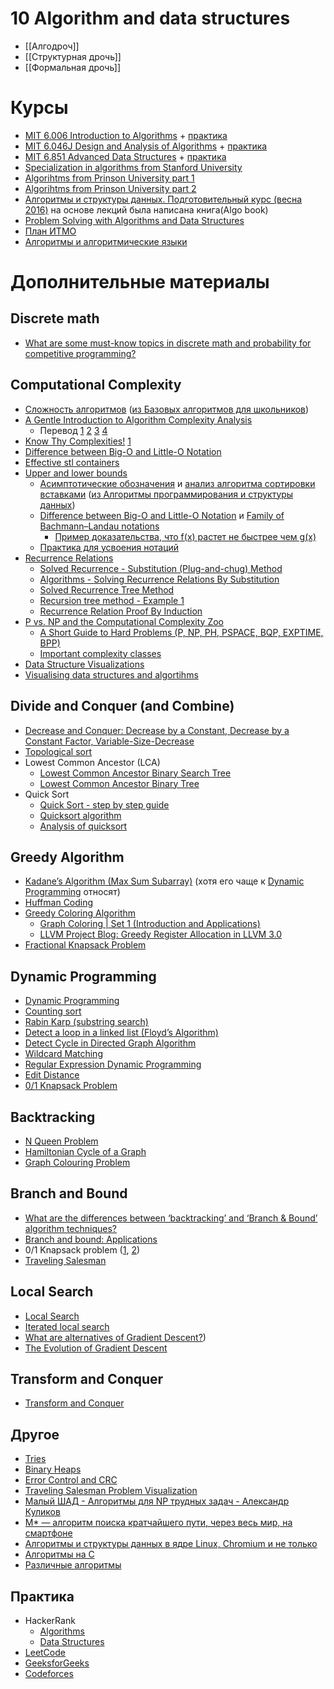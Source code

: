 # 10 Algorithm and data structures
* [[Алгодроч]]
* [[Структурная дрочь]]
* [[Формальная дрочь]]

# Курсы
* [MIT 6.006 Introduction to Algorithms](https://www.youtube.com/playlist?list=PLUl4u3cNGP61Oq3tWYp6V_F-5jb5L2iHb) + [практика](https://ocw.mit.edu/courses/electrical-engineering-and-computer-science/6-006-introduction-to-algorithms-fall-2011/assignments/)
* [MIT 6.046J Design and Analysis of Algorithms](https://www.youtube.com/playlist?list=PLUl4u3cNGP6317WaSNfmCvGym2ucw3oGp) + [практика](https://ocw.mit.edu/courses/electrical-engineering-and-computer-science/6-046j-design-and-analysis-of-algorithms-spring-2015/assignments/)
* [MIT 6.851 Advanced Data Structures](https://www.youtube.com/playlist?list=PLUl4u3cNGP61hsJNdULdudlRL493b-XZf) + [практика](https://ocw.mit.edu/courses/electrical-engineering-and-computer-science/6-851-advanced-data-structures-spring-2012/assignments/)
* [Specialization in algorithms from Stanford University](https://www.coursera.org/specializations/algorithms)
* [Algorihtms from Prinson University part 1](https://www.coursera.org/learn/algorithms-part1) 
* [Algorihtms from Prinson University part 2](https://www.coursera.org/learn/algorithms-part2)
* [Алгоритмы и структуры данных. Подготовительный курс (весна 2016)](https://www.youtube.com/playlist?list=PLrCZzMib1e9pDxHYzmEzMmnMMUK-dz0_7) на основе лекций была написана книга(Algo book)
* [Problem Solving with Algorithms and Data Structures](http://aliev.me/runestone/)
* [План ИТМО](https://neerc.ifmo.ru/wiki/index.php?title=Дискретная_математика,_алгоритмы_и_структуры_данных#.D0.9F.D0.B5.D1.80.D0.B2.D1.8B.D0.B9_.D1.81.D0.B5.D0.BC.D0.B5.D1.81.D1.82.D1.80)
* [Алгоритмы и алгоритмические языки](https://www.youtube.com/playlist?list=PLcsjsqLLSfNCR1DHnNovuWuwpKO90wfLs)

# Дополнительные материалы
## Discrete math
* [What are some must-know topics in discrete math and probability for competitive programming?](https://www.quora.com/What-are-some-must-know-topics-in-discrete-math-and-probability-for-competitive-programming/answer/Raziman-T-V)
## Computational Complexity
* [Сложность алгоритмов](https://www.youtube.com/watch?v=IsaS0NmgXlg&t) ([из Базовых алгоритмов для школьников](https://www.youtube.com/playlist?list=PLDrmKwRSNx7KcHxyf9hSmF3fTLKSwujkM))
* [A Gentle Introduction to Algorithm Complexity Analysis](http://discrete.gr/complexity/)
    * Перевод [1](https://habr.com/ru/post/196560/) [2](https://habr.com/ru/post/195482/) [3](https://habr.com/ru/post/195996/) [4](https://habr.com/ru/post/196226/)
* [Know Thy Complexities!](https://www.bigocheatsheet.com) [1](https://habr.com/ru/post/188010/)
* [Difference between Big-O and Little-O Notation](https://stackoverflow.com/questions/1364444/difference-between-big-o-and-little-o-notation/1364582#1364582)
* [Effective stl containers](https://users.cs.northwestern.edu/~riesbeck/programming/c++/stl-summary.html)
* [Upper and lower bounds](https://en.wikipedia.org/wiki/Upper_and_lower_bounds)
    * [Асимптотические обозначения](https://s18874.cdn.ngenix.net/video/sd/0083/PADS-l3atejl24g.mp4) и [анализ алгоритма сортировки вставками](https://s18874.cdn.ngenix.net/video/sd/0083/PADS-007o20mha9.mp4) ([из Алгоритмы программирования и структуры данных](https://openedu.ru/course/ITMOUniversity/PADS/))
    * [Difference between Big-O and Little-O Notation](https://stackoverflow.com/questions/1364444/difference-between-big-o-and-little-o-notation/1364582#1364582) и [Family of Bachmann–Landau notations](https://en.wikipedia.org/wiki/Big_O_notation#Family_of_Bachmann–Landau_notations)
       * [Пример доказательства, что f(x) растет не быстрее чем g(x)](https://www.youtube.com/watch?v=X9eErxRjQEI&feature=youtu.be&list=PLB7540DEDD482705B&t=2949)
    * [Практика для усвоения нотаций](https://www.khanacademy.org/computing/computer-science/algorithms/asymptotic-notation/e/quiz--comparing-function-growth)
* [Recurrence Relations](https://users.cs.duke.edu/~reif/courses/alglectures/skiena.lectures/lecture3.pdf)
    * [Solved Recurrence - Substitution (Plug-and-chug) Method](https://www.youtube.com/watch?v=Ob8SM0fz6p0)
    * [Algorithms - Solving Recurrence Relations By Substitution](https://www.youtube.com/watch?v=zVeNqLg2uUc)
    * [Solved Recurrence Tree Method](https://www.youtube.com/watch?v=sLNPd_nPGIc)
    * [Recursion tree method - Example 1](https://www.youtube.com/watch?v=4p1WqREIJq8)
    * [Recurrence Relation Proof By Induction](https://www.youtube.com/watch?v=t_3ACuzEe_8)
* [P vs. NP and the Computational Complexity Zoo](https://www.youtube.com/watch?v=YX40hbAHx3s)
    * [A Short Guide to Hard Problems (P, NP, PH, PSPACE, BQP, EXPTIME, BPP)](https://www.quantamagazine.org/a-short-guide-to-hard-problems-20180716/)
    * [Important complexity classes](https://en.wikipedia.org/wiki/Computational_complexity_theory#Important_complexity_classes)
* [Data Structure Visualizations](https://www.cs.usfca.edu/~galles/visualization/Algorithms.html)
* [Visualising data structures and algortihms](https://visualgo.net/en)

## Divide and Conquer (and Combine)
* [Decrease and Conquer: Decrease by a Constant, Decrease by a Constant Factor, Variable-Size-Decrease](https://www.geeksforgeeks.org/decrease-and-conquer/)
* [Topological sort](https://www.youtube.com/watch?v=ddTC4Zovtbc)
* Lowest Common Ancestor (LCA)
     * [Lowest Common Ancestor Binary Search Tree](https://www.youtube.com/watch?v=TIoCCStdiFo)
     * [Lowest Common Ancestor Binary Tree](https://www.youtube.com/watch?v=13m9ZCB8gjw)
* Quick Sort
     * [Quick Sort - step by step guide](https://www.youtube.com/watch?v=3OLTJlwyIqQ)
     * [Quicksort algorithm](https://www.youtube.com/watch?v=COk73cpQbFQ)
     * [Analysis of quicksort](https://www.youtube.com/watch?v=3Bbm3Prd5Fo)

## Greedy Algorithm
* [Kadane’s Algorithm (Max Sum Subarray)](https://www.youtube.com/watch?v=86CQq3pKSUw) (хотя его чаще к [Dynamic Programming](https://stackoverflow.com/questions/16323792/dynamic-programming-aspect-in-kadanes-algorithm/16324315#16324315) относят)
* [Huffman Coding](https://www.youtube.com/watch?v=ZdooBTdW5bM)
* [Greedy Coloring Algorithm](https://www.youtube.com/watch?v=vGjsi8NIpSE)
    * [Graph Coloring | Set 1 (Introduction and Applications)](https://www.geeksforgeeks.org/graph-coloring-applications/)
    * [LLVM Project Blog: Greedy Register Allocation in LLVM 3.0](http://blog.llvm.org/2011/09/greedy-register-allocation-in-llvm-30.html)
* [Fractional Knapsack Problem](https://www.youtube.com/watch?v=_08myilrxq8)

## Dynamic Programming
* [Dynamic Programming](https://www.youtube.com/watch?v=DiAtV7SneRE)
* [Counting sort](https://www.youtube.com/watch?v=7zuGmKfUt7s)
* [Rabin Karp (substring search)](https://www.youtube.com/watch?v=H4VrKHVG5qI)
* [Detect a loop in a linked list (Floyd’s Algorithm)](https://www.youtube.com/watch?v=apIw0Opq5nk)
* [Detect Cycle in Directed Graph Algorithm](https://www.youtube.com/watch?v=rKQaZuoUR4M)
* [Wildcard Matching](https://www.youtube.com/watch?v=3ZDZ-N0EPV0)
* [Regular Expression Dynamic Programming](https://www.youtube.com/watch?v=l3hda49XcDE)
* [Edit Distance](https://www.youtube.com/watch?v=xFd5P9nyhTw)
* [0/1 Knapsack Problem](https://www.youtube.com/watch?v=8LusJS5-AGo)

## Backtracking
* [N Queen Problem](https://www.youtube.com/watch?v=lTPIX2Ywo3U)
* [Hamiltonian Cycle of a Graph](https://www.youtube.com/watch?v=naYLw94Qi6U)
* [Graph Colouring Problem](https://www.youtube.com/watch?v=miCYGGrTwFU)

## Branch and Bound
* [What are the differences between ‘backtracking’ and ‘Branch & Bound’ algorithm techniques?](https://www.quora.com/What-are-the-differences-between-backtracking-and-Branch-Bound-algorithm-techniques/answer/Manan-Parikh)
* [Branch and bound: Applications](https://en.wikipedia.org/wiki/Branch_and_bound#Applications)
* 0/1 Knapsack problem ([1](https://www.youtube.com/watch?v=slayHO7gKEQ), [2](https://www.youtube.com/watch?v=qwC7bS_pBMs))
* [Traveling Salesman](https://www.youtube.com/watch?v=JQW-0d1-Ttw)

## Local Search
* [Local Search](https://www.youtube.com/watch?v=tYBGGRRva5o)
* [Iterated local search](https://en.wikipedia.org/wiki/Iterated_local_search)
* [What are alternatives of Gradient Descent?](https://stats.stackexchange.com/questions/97014/what-are-alternatives-of-gradient-descent/99380#99380))
* [The Evolution of Gradient Descent](https://www.youtube.com/watch?v=nhqo0u1a6fw)

## Transform and Conquer
* [Transform and Conquer](http://cps616.scs.ryerson.ca/Lectures/07%20-%20Transform%20and%20conquer.pdf)

## Другое
* [Tries](https://www.youtube.com/watch?v=zIjfhVPRZCg)
* [Binary Heaps](https://www.youtube.com/playlist?list=PLSVu1-lON6Lwqj5nDqg8YyD7f4tjLMMBN)
* [Error Control and CRC](https://www.youtube.com/watch?v=LL2QpP4k_HE)
* [Traveling Salesman Problem Visualization](https://www.youtube.com/watch?v=SC5CX8drAtU)
* [Малый ШАД - Алгоритмы для NP трудных задач - Александр Куликов](https://www.youtube.com/watch?v=zW7pjf4c_aU)
* [M* — алгоритм поиска кратчайшего пути, через весь мир, на смартфоне](https://habr.com/ru/company/2gis/blog/326638/)
* [Алгоритмы и структуры данных в ядре Linux, Chromium и не только](https://habr.com/ru/company/wunderfund/blog/277143/)
* [Алгоритмы на C](https://ru.algorithmica.org/)
* [Различные алгоритмы](http://algolist.ru/)

## Практика
* HackerRank
    * [Algorithms](https://www.hackerrank.com/domains/algorithms)
    * [Data Structures](https://www.hackerrank.com/domains/data-structures)
* [LeetCode](https://leetcode.com/problemset/algorithms/)
* [GeeksforGeeks](https://practice.geeksforgeeks.org)
* [Codeforces](https://codeforces.com)